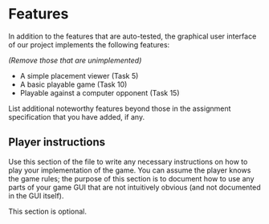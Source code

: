 
# Features

In addition to the features that are auto-tested, the graphical user interface
of our project implements the following features:

*(Remove those that are unimplemented)*

 - A simple placement viewer (Task 5)
 - A basic playable game (Task 10)
 - Playable against a computer opponent (Task 15)

List additional noteworthy features beyond those in the assignment
specification that you have added, if any.

## Player instructions

Use this section of the file to write any necessary instructions on
how to play your implementation of the game. You can assume the player
knows the game rules; the purpose of this section is to document how
to use any parts of your game GUI that are not intuitively obvious
(and not documented in the GUI itself).

This section is optional.
